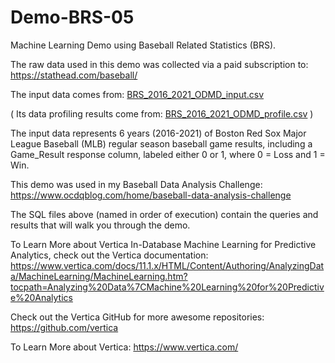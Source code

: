 # Demo-BRS-05

Machine Learning Demo using Baseball Related Statistics (BRS). 

The raw data used in this demo was collected via a paid subscription to: https://stathead.com/baseball/ 

The input data comes from: [BRS_2016_2021_ODMD_input.csv](https://github.com/ocdqblog/Vertica/blob/main/csv/BRS_2016_2021_ODMD_input.csv)

( Its data profiling results come from: [BRS_2016_2021_ODMD_profile.csv](https://github.com/ocdqblog/Vertica/blob/main/csv/BRS_2016_2021_ODMD_profile.csv) )

The input data represents 6 years (2016-2021) of Boston Red Sox Major League Baseball (MLB) regular season baseball game results, including a Game_Result response column, labeled either 0 or 1, where 0 = Loss and 1 = Win.

This demo was used in my Baseball Data Analysis Challenge: https://www.ocdqblog.com/home/baseball-data-analysis-challenge

The SQL files above (named in order of execution) contain the queries and results that will walk you through the demo.

To Learn More about Vertica In-Database Machine Learning for Predictive Analytics, check out the Vertica documentation: https://www.vertica.com/docs/11.1.x/HTML/Content/Authoring/AnalyzingData/MachineLearning/MachineLearning.htm?tocpath=Analyzing%20Data%7CMachine%20Learning%20for%20Predictive%20Analytics 

Check out the Vertica GitHub for more awesome repositories: https://github.com/vertica

To Learn More about Vertica: https://www.vertica.com/ 
